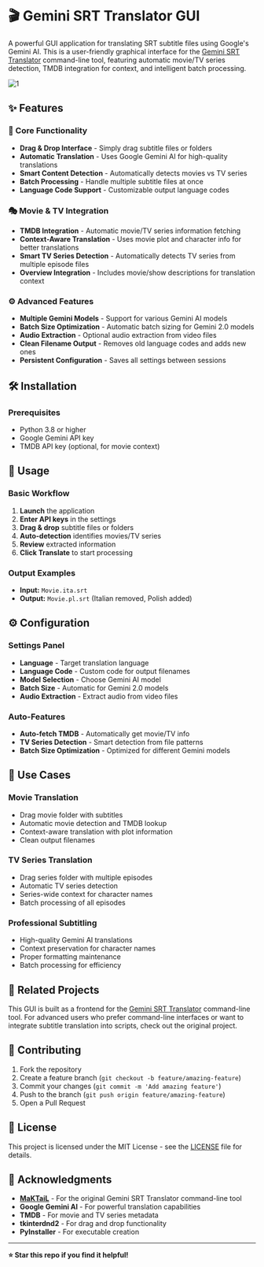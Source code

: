 # 🎬 Gemini SRT Translator GUI

A powerful GUI application for translating SRT subtitle files using Google's Gemini AI. This is a user-friendly graphical interface for the [Gemini SRT Translator](https://github.com/MaKTaiL/gemini-srt-translator) command-line tool, featuring automatic movie/TV series detection, TMDB integration for context, and intelligent batch processing.

![1](https://github.com/user-attachments/assets/d532a1b5-2ec0-4c2b-b053-f60f5b6650b7)

## ✨ Features

### 🚀 Core Functionality
- **Drag & Drop Interface** - Simply drag subtitle files or folders
- **Automatic Translation** - Uses Google Gemini AI for high-quality translations
- **Smart Content Detection** - Automatically detects movies vs TV series
- **Batch Processing** - Handle multiple subtitle files at once
- **Language Code Support** - Customizable output language codes

### 🎭 Movie & TV Integration
- **TMDB Integration** - Automatic movie/TV series information fetching
- **Context-Aware Translation** - Uses movie plot and character info for better translations
- **Smart TV Series Detection** - Automatically detects TV series from multiple episode files
- **Overview Integration** - Includes movie/show descriptions for translation context

### ⚙️ Advanced Features
- **Multiple Gemini Models** - Support for various Gemini AI models
- **Batch Size Optimization** - Automatic batch sizing for Gemini 2.0 models
- **Audio Extraction** - Optional audio extraction from video files
- **Clean Filename Output** - Removes old language codes and adds new ones
- **Persistent Configuration** - Saves all settings between sessions

## 🛠️ Installation

### Prerequisites
- Python 3.8 or higher
- Google Gemini API key
- TMDB API key (optional, for movie context)

## 🚀 Usage

### Basic Workflow
1. **Launch** the application
2. **Enter API keys** in the settings
3. **Drag & drop** subtitle files or folders
4. **Auto-detection** identifies movies/TV series
5. **Review** extracted information
6. **Click Translate** to start processing

### Output Examples
- **Input:** `Movie.ita.srt`
- **Output:** `Movie.pl.srt` (Italian removed, Polish added)

## ⚙️ Configuration

### Settings Panel
- **Language** - Target translation language
- **Language Code** - Custom code for output filenames
- **Model Selection** - Choose Gemini AI model
- **Batch Size** - Automatic for Gemini 2.0 models
- **Audio Extraction** - Extract audio from video files

### Auto-Features
- **Auto-fetch TMDB** - Automatically get movie/TV info
- **TV Series Detection** - Smart detection from file patterns
- **Batch Size Optimization** - Optimized for different Gemini models

## 🎯 Use Cases

### Movie Translation
- Drag movie folder with subtitles
- Automatic movie detection and TMDB lookup
- Context-aware translation with plot information
- Clean output filenames

### TV Series Translation
- Drag series folder with multiple episodes
- Automatic TV series detection
- Series-wide context for character names
- Batch processing of all episodes

### Professional Subtitling
- High-quality Gemini AI translations
- Context preservation for character names
- Proper formatting maintenance
- Batch processing for efficiency

## 🔗 Related Projects

This GUI is built as a frontend for the [Gemini SRT Translator](https://github.com/MaKTaiL/gemini-srt-translator) command-line tool. For advanced users who prefer command-line interfaces or want to integrate subtitle translation into scripts, check out the original project.

## 🤝 Contributing

1. Fork the repository
2. Create a feature branch (`git checkout -b feature/amazing-feature`)
3. Commit your changes (`git commit -m 'Add amazing feature'`)
4. Push to the branch (`git push origin feature/amazing-feature`)
5. Open a Pull Request

## 📄 License

This project is licensed under the MIT License - see the [LICENSE](LICENSE) file for details.

## 🙏 Acknowledgments

- **[MaKTaiL](https://github.com/MaKTaiL)** - For the original Gemini SRT Translator command-line tool
- **Google Gemini AI** - For powerful translation capabilities
- **TMDB** - For movie and TV series metadata
- **tkinterdnd2** - For drag and drop functionality
- **PyInstaller** - For executable creation

---

**⭐ Star this repo if you find it helpful!**
